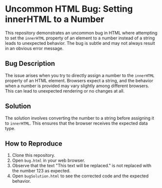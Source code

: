 # Uncommon HTML Bug: Setting innerHTML to a Number

This repository demonstrates an uncommon bug in HTML where attempting to set the `innerHTML` property of an element to a number instead of a string leads to unexpected behavior.  The bug is subtle and may not always result in an obvious error message.

## Bug Description
The issue arises when you try to directly assign a number to the `innerHTML` property of an HTML element.  Browsers expect a string, and the behavior when a number is provided may vary slightly among different browsers. This can lead to unexpected rendering or no changes at all.

## Solution
The solution involves converting the number to a string before assigning it to `innerHTML`.  This ensures that the browser receives the expected data type.

## How to Reproduce
1. Clone this repository.
2. Open `bug.html` in your web browser.
3. Observe that the text "This text will be replaced." is not replaced with the number 123 as expected.
4. Open `bugSolution.html` to see the corrected code and the expected behavior.